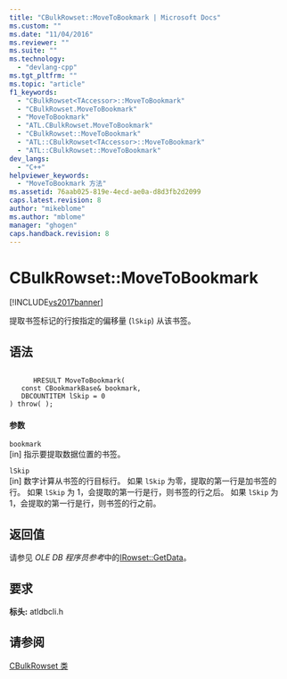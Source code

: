 ```yaml
---
title: "CBulkRowset::MoveToBookmark | Microsoft Docs"
ms.custom: ""
ms.date: "11/04/2016"
ms.reviewer: ""
ms.suite: ""
ms.technology: 
  - "devlang-cpp"
ms.tgt_pltfrm: ""
ms.topic: "article"
f1_keywords: 
  - "CBulkRowset<TAccessor>::MoveToBookmark"
  - "CBulkRowset.MoveToBookmark"
  - "MoveToBookmark"
  - "ATL.CBulkRowset.MoveToBookmark"
  - "CBulkRowset::MoveToBookmark"
  - "ATL::CBulkRowset<TAccessor>::MoveToBookmark"
  - "ATL::CBulkRowset::MoveToBookmark"
dev_langs: 
  - "C++"
helpviewer_keywords: 
  - "MoveToBookmark 方法"
ms.assetid: 76aab025-819e-4ecd-ae0a-d8d3fb2d2099
caps.latest.revision: 8
author: "mikeblome"
ms.author: "mblome"
manager: "ghogen"
caps.handback.revision: 8
---
```

# CBulkRowset::MoveToBookmark
[!INCLUDE[vs2017banner](../../assembler/inline/includes/vs2017banner.md)]

提取书签标记的行按指定的偏移量 \(`lSkip`\) 从该书签。  
  
## 语法  
  
```  
  
      HRESULT MoveToBookmark(  
   const CBookmarkBase& bookmark,  
   DBCOUNTITEM lSkip = 0   
) throw( );  
```  
  
#### 参数  
 `bookmark`  
 \[in\] 指示要提取数据位置的书签。  
  
 `lSkip`  
 \[in\] 数字计算从书签的行目标行。  如果 `lSkip` 为零，提取的第一行是加书签的行。  如果 `lSkip` 为 1，会提取的第一行是行，则书签的行之后。  如果 `lSkip` 为 1，会提取的第一行是行，则书签的行之前。  
  
## 返回值  
 请参见 *OLE DB 程序员参考*中的[IRowset::GetData](https://msdn.microsoft.com/en-us/library/ms716988.aspx)。  
  
## 要求  
 **标头:** atldbcli.h  
  
## 请参阅  
 [CBulkRowset 类](../../data/oledb/cbulkrowset-class.md)